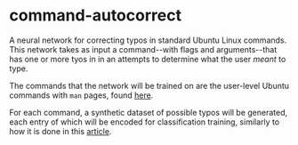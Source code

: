 # command-autocorrect

A neural network for correcting typos in standard Ubuntu Linux commands. This network takes as input a command--with flags and arguments--that has one or more tyos in in an attempts to determine what the user *meant* to type.

The commands that the network will be trained on are the user-level Ubuntu commands with `man` pages, found [here](http://manpages.ubuntu.com/manpages/focal/man1/).

For each command, a synthetic dataset of possible typos will be generated, each entry of which will be encoded for classification training, similarly to how it is done in this [article](https://towardsdatascience.com/deep-learning-autocorrect-product-and-technical-overview-1c219cee0698).